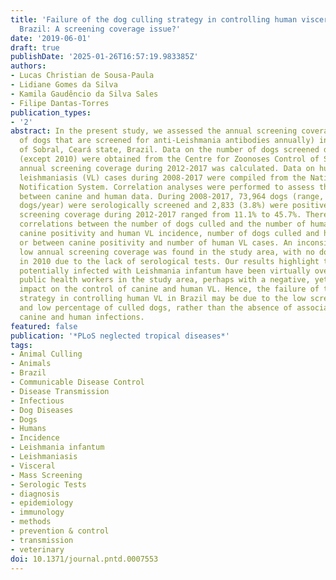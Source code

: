 ```yaml
---
title: 'Failure of the dog culling strategy in controlling human visceral leishmaniasis  in
  Brazil: A screening coverage issue?'
date: '2019-06-01'
draft: true
publishDate: '2025-01-26T16:57:19.983385Z'
authors:
- Lucas Christian de Sousa-Paula
- Lidiane Gomes da Silva
- Kamila Gaudêncio da Silva Sales
- Filipe Dantas-Torres
publication_types:
- '2'
abstract: In the present study, we assessed the annual screening coverage (i.e., the  percentage
  of dogs that are screened for anti-Leishmania antibodies annually) in the municipality
  of Sobral, Ceará state, Brazil. Data on the number of dogs screened during 2008-2017
  (except 2010) were obtained from the Centre for Zoonoses Control of Sobral. The
  annual screening coverage during 2012-2017 was calculated. Data on human visceral
  leishmaniasis (VL) cases during 2008-2017 were compiled from the National Disease
  Notification System. Correlation analyses were performed to assess the correlation
  between canine and human data. During 2008-2017, 73,964 dogs (range, 0 to 13,980
  dogs/year) were serologically screened and 2,833 (3.8%) were positive. The annual
  screening coverage during 2012-2017 ranged from 11.1% to 45.7%. There were no significant
  correlations between the number of dogs culled and the number of human VL cases,
  canine positivity and human VL incidence, number of dogs culled and human VL incidence,
  or between canine positivity and number of human VL cases. An inconsistent and relatively
  low annual screening coverage was found in the study area, with no dog being screened
  in 2010 due to the lack of serological tests. Our results highlight that many dogs
  potentially infected with Leishmania infantum have been virtually overlooked by
  public health workers in the study area, perhaps with a negative, yet underestimated,
  impact on the control of canine and human VL. Hence, the failure of the dog culling
  strategy in controlling human VL in Brazil may be due to the low screening coverage
  and low percentage of culled dogs, rather than the absence of associations between
  canine and human infections.
featured: false
publication: '*PLoS neglected tropical diseases*'
tags:
- Animal Culling
- Animals
- Brazil
- Communicable Disease Control
- Disease Transmission
- Infectious
- Dog Diseases
- Dogs
- Humans
- Incidence
- Leishmania infantum
- Leishmaniasis
- Visceral
- Mass Screening
- Serologic Tests
- diagnosis
- epidemiology
- immunology
- methods
- prevention & control
- transmission
- veterinary
doi: 10.1371/journal.pntd.0007553
---
```


